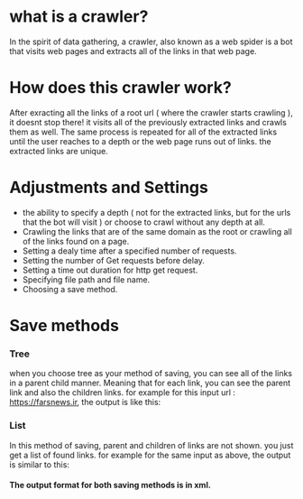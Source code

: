 # what is a crawler?
In the spirit of data gathering, a crawler, also known as a web spider is a bot that
visits web pages and extracts all of the links in that web page.
# How does this crawler work?

After exracting all the links of a root url ( where the crawler starts crawling ), it
doesnt stop there! it visits all of the previously extracted links and crawls them as
well. The same process is repeated for all of the extracted links until the user reaches
to a depth or the web page runs out of links. the extracted links are unique.
# Adjustments and Settings

* the ability to specify a depth ( not for the extracted links, but for the urls that the
bot will visit ) or choose to crawl without any depth at all.
* Crawling the links that are of the same domain as the root or crawling all of the links
found on a page.
* Setting a dealy time after a specified number of requests.
* Setting the number of Get requests before delay.
* Setting a time out duration for http get request.
* Specifying file path and file name.
* Choosing a save method.
# Save methods

### Tree
when you choose tree as your method of saving, you can see all of the links in a parent
child manner. Meaning that for each link, you can see the parent link and also the children
links. for example for this input url : https://farsnews.ir, the output is like this:
### List
In this method of saving, parent and children of links are not shown. you just get a list of found
links. for example for the same input as above, the output is similar to this:
#### The output format for both saving methods is in xml.
